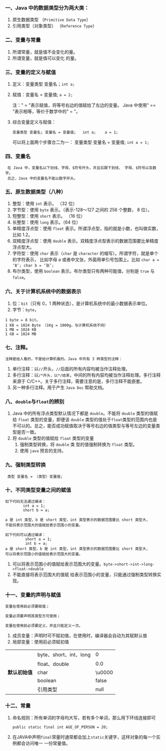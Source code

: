 ### 一、Java 中的数据类型分为两大类：
 1. 原生数据类型 （`Primitive Data Type`）
 2. 引用类型（对象类型） （`Reference Type`） 
 ### 二、变量与常量
 1. 所谓常量，就是值不会变化的量。
 2. 所谓变量，就是值可以变化 的量。 
### 三、变量的定义与赋值
1. 定义：变量类型  变量名；`int a;` 
2. 赋值：变量名 = 变量值; `a = 2;` 

     注：" = "表示赋值，将等号右边的值赋给了左边的变量。 Java 中使用" == "表示相等，等价于数学中的" = "。 
3. 综合变量定义与赋值：
 
       变量类型 变量名; 变量名 = 变量值;   int a;    a = 1;
 
   可以将上面两个步骤合二为一： 变量类型 变量名 = 变量值; `int a = 1; `
 ### 四、变量名
     在 Java 中，变量名以下划线、字母、$符号开头，并且后跟下划线、 字母、$符号以及数字。
     总之，Java 中的变量名不能以数字开头。 
### 五、原生数据类型（八种）
1. 整型：使用 `int` 表示。 （32 位） 
2. 字节型：使用 `byte` 表示。（表示-128～127 之间的 256 个整数， 8 位）。 
3. 短整型：使用 `short` 表示。 （16 位） 
4. 长整型：使用 `long` 表示。（64 位） 
5. 单精度浮点型：使用 `float` 表示。所谓浮点型，指的就是小数，也叫做实数，比如 1.2。 
6. 双精度浮点型：使用 `double` 表示。双精度浮点型表示的数据范围要比单精度浮点型大。
7. 字符型：使用 `char` 表示（`char` 是 `character` 的缩写）。所谓字符，就是单个的字符表示， 比如字母 a 
      或者中文张，外面用单引号包围上。比如 `char a = ‘B’; char b = ‘张’;` 
8. 布尔类型，使用 `boolean` 表示。布尔类型只有两种可能值，分别是 `true` 与 `false`。 
### 六、关于计算机系统中的数据表示 
1. 位：`bit`（只有 0，1 两种状态），是计算机系统中的最小数据表示单位。 
2. 字节：`byte`，
````
1 byte = 8 bit。 
1 KB = 1024 Byte （1Kg = 1000g，与计算机系统不同） 
1 MB = 1024 KB 
1 GB = 1024 MB
````
### 七、注释。
    注释是给人看的，不是给计算机看的。Java 中共有 3 种类型的注释： 
1. 单行注释：以`//`开头，`//`后面的所有内容均被当作注释处理。 
2. 多行注释：以`/*开头，以*/结束`，中间的所有内容均被当作注释处理。多行注释来源于 C/C++。关于多行注释，需要注意的是，多行注释不能嵌套。 
3. 另一种多行注释。用于产生 `Java Doc` 帮助文档。 
### 八、`double`与`float`的辨别
1. Java 中的所有浮点类型默认情况下都是 `double`。不能将 `double` 类型的值赋给 `float` 类型的变量，即便该 `double` 类型的值处于`float`类型的范围内也是不可以的。总之，能否成功赋值取决于等号右边的值类型与等号左边的变量类型是否一致。 
2. 将 `double` 类型的值赋给 `float` 类型的变量
   1. 强制类型转换，将 `double` 类 型的值强制转换为 `float` 类型。
   2. 使用 `java` 预言的支持。
### 九、强制类型转换
     类型 变量名 = （类型）变量值; 
### 十、不同类型变量之间的赋值
````
如下代码无法通过编译： 
        int a = 1;      
        short b = a; 
 
a 是 int 类型，b 是 short 类型，int 类型表示的数据范围要比 short 类型大，
不能将表示范围大的值赋给表示范围小的变量。 
````

````
如下代码可以通过编译： 
         short a = 1;   
         int b = a; 
a 是 short 类型，b 是 int 类型，int 类型表示的数据范围要比 short 类型大，
可以将表示范围小的值赋给表示范围大的变量。 
````
1. 可以将表示范围小的值赋给表示范围大的变量。`byte->short->int->long->float->double `
2. 不能直接将表示范围大的值赋 给表示范围小的变量，只能通过强制类型转换实现。 
### 十一、变量的声明与赋值
    变量在使用前必须要赋值；
    
    变量必须要声明其类型方可使用；
    
    变量在使用前必须要定义，并且只能定义一次。 
    
1. 成员变量：声明时可不赋初值，在使用时，编译器会自动为其赋默认值
2. 局部变量：使用前必须赋初值
<center>
     <table>
        <tr>
         <th rowspan="5">默认初始值</th>
         <td>byte、short、int、long</td>
         <td>0</td>
        </tr>
        <tr>
         <td>float、double</td>
         <td>0.0</td>
        </tr>
       <tr>
         <td>char</td>
         <td>\u0000</td>
       </tr>
       <tr>
         <td>boolean</td>
         <td>false</td>
       </tr>
       <tr>
         <td>引用类型</td>
         <td>null</td>
       </tr>
     </table>
 </center>
 
 ### 十二、常量
 
 1. 命名规则：所有单词的字母均大写，若有多个单词，那么用下环线连接即可
 
        public static final int AGE_OF_PERSON = 20;
 2. 在JAVA中声明`final`常量时通常都会加上`static`关键字，这样对象的每一个实例都会访问唯一 一份常量值。
